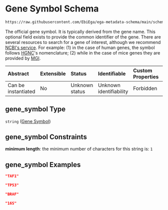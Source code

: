 # Gene Symbol Schema

```txt
https://raw.githubusercontent.com/EbiEga/ega-metadata-schema/main/schemas/EGA.common-definitions.json#/definitions/gene_descriptor/properties/gene_symbol
```

The official gene symbol. It is typically derived from the gene name. This optional field exists to provide the common identifier of the gene. There are several resources to search for a gene of interest, although we recommend [NCBI's service](https://www.ncbi.nlm.nih.gov/gene). For example: (1) in the case of human genes, the symbol follows [HGNC](https://www.genenames.org/)'s nomenclature; (2) while in the case of mice genes they are provided by [MGI](http://www.informatics.jax.org/).

| Abstract            | Extensible | Status         | Identifiable            | Custom Properties | Additional Properties | Access Restrictions | Defined In                                                                                           |
| :------------------ | :--------- | :------------- | :---------------------- | :---------------- | :-------------------- | :------------------ | :--------------------------------------------------------------------------------------------------- |
| Can be instantiated | No         | Unknown status | Unknown identifiability | Forbidden         | Allowed               | none                | [EGA.common-definitions.json\*](../../../schemas/EGA.common-definitions.json "open original schema") |

## gene\_symbol Type

`string` ([Gene Symbol](ega-12-definitions-gene-descriptor-properties-gene-symbol.md))

## gene\_symbol Constraints

**minimum length**: the minimum number of characters for this string is: `1`

## gene\_symbol Examples

```json
"TAF1"
```

```json
"TP53"
```

```json
"BRAF"
```

```json
"16S"
```
